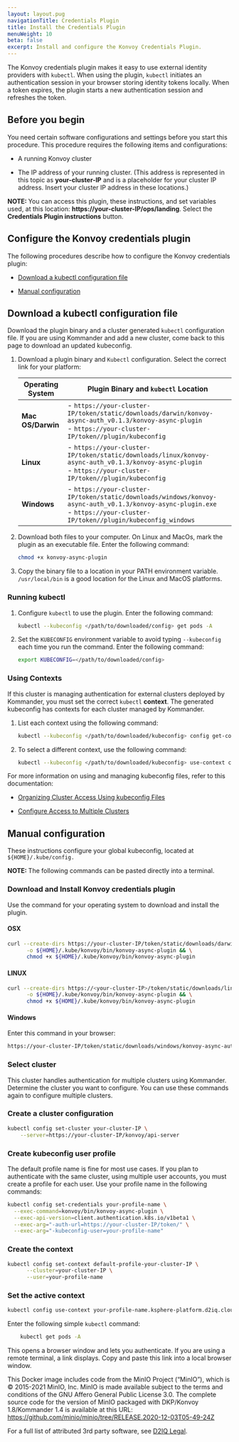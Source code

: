 ```yaml
---
layout: layout.pug
navigationTitle: Credentials Plugin
title: Install the Credentials Plugin
menuWeight: 10
beta: false
excerpt: Install and configure the Konvoy Credentials Plugin.
---
```


<!-- markdownlint-disable MD004 MD007 MD025 MD030 -->

The Konvoy credentials plugin makes it easy to use external identity providers with `kubectl`. When using the plugin, `kubectl` initiates an authentication session in your browser storing identity tokens locally. When a token expires, the plugin starts a new authentication session and refreshes the token.

## Before you begin

You need certain software configurations and settings before you start this procedure. This procedure requires the following items and configurations:

- A running Konvoy cluster

- The IP address of your running cluster. (This address is represented in this topic as **your-cluster-IP** and is a placeholder for your cluster IP address. Insert your cluster IP address in these locations.)

<p class="message--note"><strong>NOTE: </strong>You can access this plugin, these instructions, and set variables used, at this location: <strong>https://your-cluster-IP/ops/landing</strong>. Select the <strong>Credentials Plugin instructions</strong> button.</p>

## Configure the Konvoy credentials plugin

The following procedures describe how to configure the Konvoy credentials plugin:

- [Download a kubectl configuration file](#download-a-kubectl-configuration-file)

- [Manual configuration](#manual-configuration)

## Download a kubectl configuration file

Download the plugin binary and a cluster generated `kubectl` configuration file. If you are using Kommander and add a new cluster, come back to this page to download an updated kubeconfig.

1. Download a plugin binary and `Kubectl` configuration. Select the correct link for your platform:

   | Operating System  | Plugin Binary and `kubectl` Location                         |
   | ----------------- | ------------------------------------------------------------ |
   | **Mac OS/Darwin** | - `https://your-cluster-IP/token/static/downloads/darwin/konvoy-async-auth_v0.1.3/konvoy-async-plugin`<br />- `https://your-cluster-IP/token//plugin/kubeconfig` |
   | **Linux**         | - `https://your-cluster-IP/token/static/downloads/linux/konvoy-async-auth_v0.1.3/konvoy-async-plugin`<br />- `https://your-cluster-IP/token//plugin/kubeconfig` |
   | **Windows**       | - `https://your-cluster-IP/token/static/downloads/windows/konvoy-async-auth_v0.1.3/konvoy-async-plugin.exe`<br />- `https://your-cluster-IP/token//plugin/kubeconfig_windows` |

1.  Download both files to your computer. On Linux and MacOs, mark the plugin as an executable file. Enter the following command:

    ```bash
    chmod +x konvoy-async-plugin
    ```

1.  Copy the binary file to a location in your PATH environment variable. `/usr/local/bin` is a good location for the Linux and MacOS platforms.

### Running kubectl

1.  Configure `kubectl` to use the plugin. Enter the following command:

    ```bash
    kubectl --kubeconfig </path/to/downloaded/config> get pods -A
    ```

1.  Set the `KUBECONFIG` environment variable to avoid typing `--kubeconfig` each time you run the command. Enter the following command:

    ```bash
    export KUBECONFIG=</path/to/downloaded/config>
    ```

### Using Contexts

If this cluster is managing authentication for external clusters deployed by Kommander, you must set the correct `kubectl` **context**. The generated kubeconfig has contexts for each cluster managed by Kommander.

1.  List each context using the following command:

    ```bash
    kubectl --kubeconfig </path/to/downloaded/kubeconfig> config get-contexts
    ```

1.  To select a different context, use the following command:

    ```bash
    kubectl --kubeconfig </path/to/downloaded/kubeconfig> use-context context-name
    ```

For more information on using and managing kubeconfig files, refer to this documentation:

- [Organizing Cluster Access Using kubeconfig Files](https://kubernetes.io/docs/concepts/configuration/organize-cluster-access-kubeconfig/)

- [Configure Access to Multiple Clusters](https://kubernetes.io/docs/tasks/access-application-cluster/configure-access-multiple-clusters/)

## Manual configuration

These instructions configure your global kubeconfig, located at `${HOME}/.kube/config.`

<p class="message--note"><strong>NOTE: </strong>The following commands can be pasted directly into a terminal.</p>

### Download and Install Konvoy credentials plugin

Use the command for your operating system to download and install the plugin.

#### OSX

```bash
curl --create-dirs https://your-cluster-IP/token/static/downloads/darwin/konvoy-async-auth_v0.1.3/konvoy-async-plugin \
      -o ${HOME}/.kube/konvoy/bin/konvoy-async-plugin && \
      chmod +x ${HOME}/.kube/konvoy/bin/konvoy-async-plugin
```

#### LINUX

```bash
curl --create-dirs https://<your-cluster-IP>/token/static/downloads/linux/konvoy-async-auth_v0.1.3/konvoy-async-plugin \
      -o ${HOME}/.kube/konvoy/bin/konvoy-async-plugin && \
      chmod +x ${HOME}/.kube/konvoy/bin/konvoy-async-plugin
```

#### Windows

Enter this command in your browser:

```bash
https://your-cluster-IP/token/static/downloads/windows/konvoy-async-auth_v0.1.3/konvoy-async-plugin.exe
```

### Select cluster

This cluster handles authentication for multiple clusters using Kommander. Determine the cluster you want to configure. You can use these commands again to configure multiple clusters.

### Create a cluster configuration

```bash
kubectl config set-cluster your-cluster-IP \
    --server=https://your-cluster-IP/konvoy/api-server
```

### Create kubeconfig user profile

The default profile name is fine for most use cases. If you plan to authenticate with the same cluster, using multiple user accounts, you must create a profile for each user. Use your profile name in the following commands:

```bash
kubectl config set-credentials your-profile-name \
  --exec-command=konvoy/bin/konvoy-async-plugin \
  --exec-api-version=client.authentication.k8s.io/v1beta1 \
  --exec-arg="-auth-url=https://your-cluster-IP/token/" \
  --exec-arg="-kubeconfig-user=your-profile-name"
```

### Create the context

```bash
kubectl config set-context default-profile-your-cluster-IP \
      --cluster=your-cluster-IP \
      --user=your-profile-name
```

### Set the active context

```bash
kubectl config use-context your-profile-name.ksphere-platform.d2iq.cloud
```

Enter the following simple `kubectl` command:

```bash
    kubectl get pods -A
```

This opens a browser window and lets you authenticate. If you are using a remote terminal, a link displays. Copy and paste this link into a local browser window.

This Docker image includes code from the MinIO Project (“MinIO”), which is © 2015-2021 MinIO, Inc. MinIO is made available subject to the terms and conditions of the GNU Affero General Public License 3.0. The complete source code for the version of MinIO packaged with DKP/Konvoy 1.8/Kommander 1.4 is available at this URL: https://github.com/minio/minio/tree/RELEASE.2020-12-03T05-49-24Z

For a full list of attributed 3rd party software, see [D2IQ Legal](https://d2iq.com/legal/3rd).
